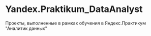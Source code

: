 # Yandex.Praktikum_DataAnalyst
Проекты, выполненные в рамках обучения в Яндекс.Практикум "Аналитик данных"
